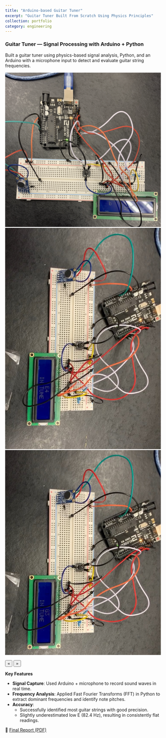 ```yaml
---
title: "Arduino-based Guitar Tuner"
excerpt: "Guitar Tuner Built From Scratch Using Physics Principles"
collection: portfolio
category: engineering
---
```


### Guitar Tuner — Signal Processing with Arduino + Python

Built a guitar tuner using physics-based signal analysis, Python, and an Arduino with a microphone input to detect and evaluate guitar string frequencies.

<div class="glider-contain">
  <div class="glider">
    <img src="/images/maintune.png" alt="Rover wiring" class="content-image" />
    <img src="/images/tuner2.jpg" alt="Rover 2 course" class="content-image" />
    <img src="/images/tuner3.jpg" alt="Rover wiring" class="content-image" />
  </div>

  <button aria-label="Previous" class="glider-prev">«</button>
  <button aria-label="Next" class="glider-next">»</button>
  <div role="tablist" class="dots"></div>
</div>

**Key Features**

- **Signal Capture**: Used Arduino + microphone to record sound waves in real time.
- **Frequency Analysis**: Applied Fast Fourier Transforms (FFT) in Python to extract dominant frequencies and identify note pitches.
- **Accuracy**:
  - Successfully identified most guitar strings with good precision.
  - Slightly underestimated low E (82.4 Hz), resulting in consistently flat readings.

📄 [Final Report (PDF)](/files/ArduinoBasedGuitarTuner.pdf)

<script>
  window.addEventListener('load', function(){
    new Glider(document.querySelector('.glider'), {
      slidesToShow: 1,
      dots: '.dots',
      draggable: true,
      arrows: {
        prev: '.glider-prev',
        next: '.glider-next'
      }
    });
  });
</script>
